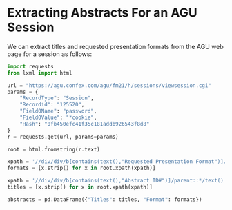# Extracting Abstracts For an AGU Session

We can extract titles and requested presentation formats from the AGU web page
for a session as follows:

```python
import requests
from lxml import html

url = "https://agu.confex.com/agu/fm21/h/sessions/viewsession.cgi"
params = {
    "RecordType": "Session",
    "Recordid": "125520",
    "Field0Name": "password",
    "Field0Value": "*cookie",
    "Hash": "0fb450efc41f35c181addb926543f8d8"
}
r = requests.get(url, params=params)

root = html.fromstring(r.text)

xpath = '//div/div/b[contains(text(),"Requested Presentation Format")]/parent::*/text()'
formats = [x.strip() for x in root.xpath(xpath)]

xpath = '//div/div/b[contains(text(),"Abstract ID#")]/parent::*/text()'
titles = [x.strip() for x in root.xpath(xpath)]

abstracts = pd.DataFrame({"Titles": titles, "Format": formats})
```
